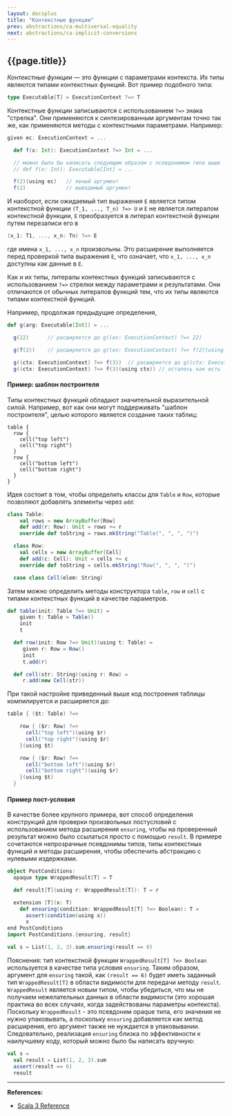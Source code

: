 ```yaml
---
layout: docsplus
title: "Контекстные функции"
prev: abstractions/ca-multiversal-equality
next: abstractions/ca-implicit-conversions
---
```


## {{page.title}}

_Контекстные функции_ — это функции с параметрами контекста. 
Их типы являются типами контекстных функций. 
Вот пример подобного типа:

```scala
type Executable[T] = ExecutionContext ?=> T
```

Контекстные функции записываются с использованием `?=>` знака "стрелка". 
Они применяются к синтезированным аргументам точно так же, как применяются методы с контекстными параметрами. 
Например:

```scala
given ec: ExecutionContext = ...

  def f(x: Int): ExecutionContext ?=> Int = ...

  // можно было бы написать следующим образом с псевдонимом типа выше
  // def f(x: Int): Executable[Int] = ...

  f(2)(using ec)   // явный аргумент
  f(2)             // выводимый аргумент
```

И наоборот, если ожидаемый тип выражения `E` является типом контекстной функции `(T_1, ..., T_n) ?=> U` 
и `E` не является литералом контекстной функции, 
`E` преобразуется в литерал контекстной функции путем перезаписи его в

```scala
(x_1: T1, ..., x_n: Tn) ?=> E
```

где имена `x_1, ..., x_n` произвольны. 
Это расширение выполняется перед проверкой типа выражения `E`, 
что означает, что `x_1, ..., x_n` доступны как данные в `E`.

Как и их типы, литералы контекстных функций записываются 
с использованием `?=>` стрелки между параметрами и результатами. 
Они отличаются от обычных литералов функций тем, что их типы являются типами контекстной функций.

Например, продолжая предыдущие определения,

```scala
def g(arg: Executable[Int]) = ...

  g(22)      // расширяется до g((ev: ExecutionContext) ?=> 22)

  g(f(2))    // расширяется до g((ev: ExecutionContext) ?=> f(2)(using ev))

  g((ctx: ExecutionContext) ?=> f(3))  // расширяется до g((ctx: ExecutionContext) ?=> f(3)(using ctx))
  g((ctx: ExecutionContext) ?=> f(3)(using ctx)) // осталось как есть
```

#### Пример: шаблон построителя

Типы контекстных функций обладают значительной выразительной силой. 
Например, вот как они могут поддерживать "шаблон построителя", 
целью которого является создание таких таблиц:

```
table {
  row {
    cell("top left")
    cell("top right")
  }
  row {
    cell("bottom left")
    cell("bottom right")
  }
}
```

Идея состоит в том, чтобы определить классы для `Table` и `Row`, которые позволяют добавлять элементы через `add`:

```scala
class Table:
    val rows = new ArrayBuffer[Row]
    def add(r: Row): Unit = rows += r
    override def toString = rows.mkString("Table(", ", ", ")")

  class Row:
    val cells = new ArrayBuffer[Cell]
    def add(c: Cell): Unit = cells += c
    override def toString = cells.mkString("Row(", ", ", ")")

  case class Cell(elem: String)
```

Затем можно определить методы конструктора `table`, `row` и `cell` с типами контекстных функций в качестве параметров.

```scala
def table(init: Table ?=> Unit) =
    given t: Table = Table()
    init
    t

  def row(init: Row ?=> Unit)(using t: Table) =
     given r: Row = Row()
     init
     t.add(r)

  def cell(str: String)(using r: Row) =
     r.add(new Cell(str))
```

При такой настройке приведенный выше код построения таблицы компилируется и расширяется до:

```scala
table { ($t: Table) ?=>

    row { ($r: Row) ?=>
      cell("top left")(using $r)
      cell("top right")(using $r)
    }(using $t)

    row { ($r: Row) ?=>
      cell("bottom left")(using $r)
      cell("bottom right")(using $r)
    }(using $t)
  }
```

#### Пример пост-условия

В качестве более крупного примера, 
вот способ определения конструкций для проверки произвольных постусловий с использованием метода расширения `ensuring`, 
чтобы на проверенный результат можно было ссылаться просто с помощью `result`. 
В примере сочетаются непрозрачные псевдонимы типов, типы контекстных функций и методы расширения, 
чтобы обеспечить абстракцию с нулевыми издержками.

```scala mdoc
object PostConditions:
  opaque type WrappedResult[T] = T

  def result[T](using r: WrappedResult[T]): T = r

  extension [T](x: T)
    def ensuring(condition: WrappedResult[T] ?=> Boolean): T =
      assert(condition(using x))
      x
end PostConditions
import PostConditions.{ensuring, result}

val s = List(1, 2, 3).sum.ensuring(result == 6)
```

Пояснения: тип контекстной функции `WrappedResult[T] ?=> Boolean` используется в качестве типа условия `ensuring`. 
Таким образом, аргумент для `ensuring` такой, как `(result == 6)` 
будет иметь заданный тип `WrappedResult[T]` в области видимости для передачи методу `result`. 
`WrappedResult` является новым типом, чтобы убедиться, 
что мы не получаем нежелательных данных в области видимости 
(это хорошая практика во всех случаях, когда задействованы параметры контекста). 
Поскольку `WrappedResult` - это псевдоним opaque типа, его значения не нужно упаковывать, 
а поскольку `ensuring` добавляется как метод расширения, его аргумент также не нуждается в упаковывании. 
Следовательно, реализация `ensuring` близка по эффективности к наилучшему коду, 
который можно было бы написать вручную:

```scala
val s =
  val result = List(1, 2, 3).sum
  assert(result == 6)
  result
```


---

**References:**
- [Scala 3 Reference](https://docs.scala-lang.org/scala3/reference/contextual/context-functions.html)

